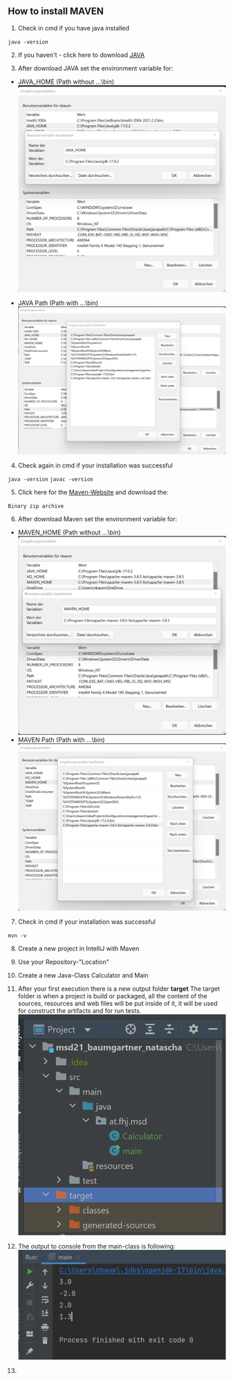 ## How to install MAVEN

1. Check in cmd if you have java installed

`java -version`

2. If you haven't - click here to download [JAVA](https://www.oracle.com/java/technologies/downloads/)


3. After download JAVA set the environment variable for:

* JAVA_HOME (Path without ...\bin)
![Alt-Text](2-Umgebungsvariable_JAVA_HOME.png)

* JAVA Path (Path with ...\bin)
![Alt-Text](3-Umgebungsvariable_PATH.png)

4. Check again in cmd if your installation was successful

`java -version`
`javac -version`

5. Click here for the [Maven-Website](https://maven.apache.org/download.cgi) and download the:

`Binary zip archive`

6. After download Maven set the environment variable for:
* MAVEN_HOME (Path without ...\bin)
  ![Alt-Text](4-Umgebungsvariable_MAVEN_HOME.png)
* MAVEN Path (Path with ...\bin)
  ![Alt-Text](5-Umgebungsvariable_MAVEN_PATH.png)

7. Check in cmd if your installation was successful

`mvn -v`

8. Create a new project in IntelliJ with Maven

9. Use your Repository-"Location"

10. Create a new Java-Class Calculator and Main

11. After your first execution there is a new output folder **target**
    The target folder is when a project is build or packaged, all the content of the sources, resources and web files will be put inside of it, it will be used for construct the artifacts and for run tests.
![img.png](img.png)
12. The output to console from the main-class is following:
![img_1.png](img_1.png)
13. 

